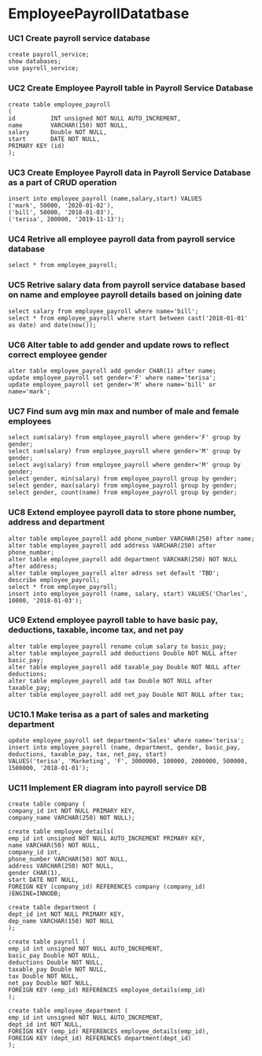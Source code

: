 # EmployeePayrollDatatbase

### UC1 Create payroll service database
```
create payroll_service;
show databases;
use payroll_service;
```

### UC2 Create Employee Payroll table in Payroll Service Database
```
create table employee_payroll
(
id          INT unsigned NOT NULL AUTO_INCREMENT,
name        VARCHAR(150) NOT NULL,
salary      Double NOT NULL,
start       DATE NOT NULL,
PRIMARY KEY (id)
);
```

### UC3 Create Employee Payroll data in Payroll Service Database as a part of CRUD operation
```
insert into employee_payroll (name,salary,start) VALUES
('mark', 50000, '2020-01-02'),
('bill', 50000, '2018-01-03'),
('terisa', 200000, '2019-11-13');
```

### UC4 Retrive all employee payroll data from payroll service database
```
select * from employee_payroll;
```

### UC5 Retrive salary data from payroll service database based on name and employee payroll details based on joining date
```
select salary from employee_payroll where name='bill';
select * from employee_payroll where start between cast('2018-01-01' as date) and date(now());
```

### UC6 Alter table to add gender and update rows to reflect correct employee gender
```
alter table employee_payroll add gender CHAR(1) after name;
update employee_payroll set gender='F' where name='terisa';
update employee_payroll set gender='M' where name='bill' or name='mark';
```

### UC7 Find sum avg min max and number of male and female employees
```
select sum(salary) from employee_payroll where gender='F' group by gender;
select sum(salary) from employee_payroll where gender='M' group by gender;
select avg(salary) from employee_payroll where gender='M' group by gender;
select gender, min(salary) from employee_payroll group by gender;
select gender, max(salary) from employee_payroll group by gender;
select gender, count(name) from employee_payroll group by gender;
```

### UC8 Extend employee payroll data to store phone number, address and department
```
alter table employee_payroll add phone_number VARCHAR(250) after name;
alter table employee_payroll add address VARCHAR(250) after phone_number;
alter table employee_payroll add department VARCHAR(250) NOT NULL after address;
alter table employee_payroll alter adress set default 'TBD';
describe employee_payroll;
select * from employee_payroll;
insert into employee_payroll (name, salary, start) VALUES('Charles', 10000, '2018-01-03');
```

### UC9 Extend employee payroll table to have basic pay, deductions, taxable, income tax, and net pay
```
alter table employee_payroll rename colum salary to basic_pay;
alter table employee_payroll add deductions Double NOT NULL after basic_pay;
alter table employee_payroll add taxable_pay Double NOT NULL after deductions;
alter table employee_payroll add tax Double NOT NULL after taxable_pay;
alter table employee_payroll add net_pay Double NOT NULL after tax;
```

### UC10.1 Make terisa as a part of sales and marketing department
```
update employee_payroll set department='Sales' where name='terisa';
insert into employee_payroll (name, department, gender, basic_pay, deductions, taxable_pay, tax, net_pay, start)
VALUES('terisa', 'Marketing', 'F', 3000000, 100000, 2000000, 500000, 1500000, '2018-01-01');
```
  
### UC11 Implement ER diagram into payroll service DB
```
create table company (
company_id int NOT NULL PRIMARY KEY,
company_name VARCHAR(250) NOT NULL);

create table employee_details(
emp_id int unsigned NOT NULL AUTO_INCREMENT PRIMARY KEY,
name VARCHAR(50) NOT NULL,
company_id int,
phone_number VARCHAR(50) NOT NULL,
address VARCHAR(250) NOT NULL,
gender CHAR(1),
start DATE NOT NULL,
FOREIGN KEY (company_id) REFERENCES company (company_id)
)ENGINE=INNODB;

create table department (
dept_id int NOT NULL PRIMARY KEY,
dep_name VARCHAR(150) NOT NULL
);

create table payroll (
emp_id int unsigned NOT NULL AUTO_INCREMENT,
basic_pay Double NOT NULL,
deductions Double NOT NULL,
taxable_pay Double NOT NULL,
tax Double NOT NULL,
net_pay Double NOT NULL,
FOREIGN KEY (emp_id) REFERENCES employee_details(emp_id)
);

create table employee_department (
emp_id int unsigned NOT NULL AUTO_INCREMENT,
dept_id int NOT NULL,
FOREIGN KEY (emp_id) REFERENCES employee_details(emp_id),
FOREIGN KEY (dept_id) REFERENCES department(dept_id)
);

```
